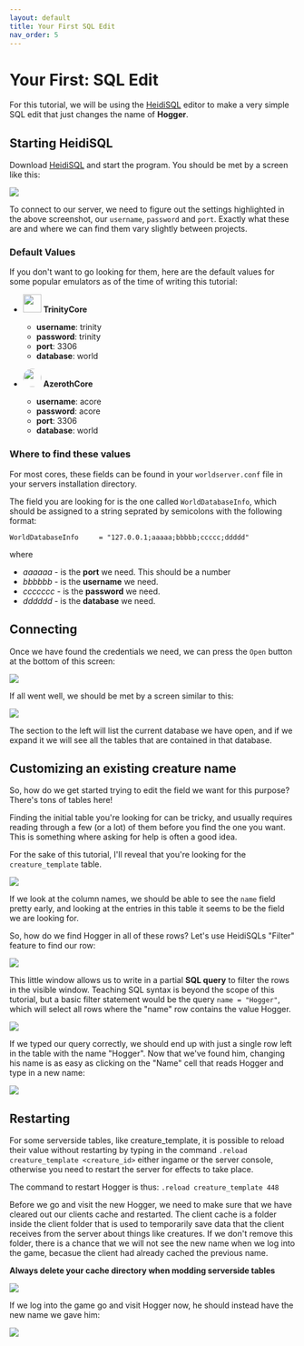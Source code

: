 ```yaml
---
layout: default
title: Your First SQL Edit
nav_order: 5
---
```


# Your First: SQL Edit

For this tutorial, we will be using the [HeidiSQL](https://www.heidisql.com/) editor to make a very simple SQL edit that just changes the name of **Hogger**.

## Starting HeidiSQL

Download [HeidiSQL](https://www.heidisql.com/installers/HeidiSQL_12.4.0.6659_Setup.exe) and start the program. You should be met by a screen like this:

<img class="mi ili80" src="https://i.imgur.com/GHJxW9X.png">

To connect to our server, we need to figure out the settings highlighted in the above screenshot, our `username`, `password` and `port`. Exactly what these are and where we can find them vary slightly between projects.

### Default Values

If you don't want to go looking for them, here are the default values for some popular emulators as of the time of writing this tutorial:

- <img width="32px" src="https://cdn.discordapp.com/icons/376073286427344897/d5538e2eea07f10103b6546eaeba76a7.png?size=240"> **TrinityCore**
    - **username**: trinity
    - **password**: trinity
    - **port**: 3306
    - **database**: world

- <img width="32px" style="border-radius: 50%;" src="https://cdn.discordapp.com/icons/217589275766685707/997a566468859317e9e22e9e782fb587.png?size=240"> **AzerothCore**
    - **username**: acore
    - **password**: acore
    - **port**: 3306
    - **database**: world

### Where to find these values

For most cores, these fields can be found in your `worldserver.conf` file in your servers installation directory.

The field you are looking for is the one called `WorldDatabaseInfo`, which should be assigned to a string seprated by semicolons with the following format:

```
WorldDatabaseInfo     = "127.0.0.1;aaaaa;bbbbb;ccccc;ddddd"
```

where

- *aaaaaa* - is the **port** we need. This should be a number
- *bbbbbb* - is the **username** we need.
- *ccccccc* - is the **password** we need.
- *dddddd* - is the **database** we need.

## Connecting

Once we have found the credentials we need, we can press the `Open` button at the bottom of this screen:

<img class="mi ili80" src="https://i.imgur.com/GKdSmX7.png">

If all went well, we should be met by a screen similar to this:

<img class="mi ili80" src="https://i.imgur.com/yj5vM5A.png">

The section to the left will list the current database we have open, and if we expand it we will see all the tables that are contained in that database.

## Customizing an existing creature name

So, how do we get started trying to edit the field we want for this purpose? There's tons of tables here!

Finding the initial table you're looking for can be tricky, and usually requires reading through a few (or a lot) of them before you find the one you want. This is something where asking for help is often a good idea.

For the sake of this tutorial, I'll reveal that you're looking for the `creature_template` table.

<img class="mi ili80" src="https://i.imgur.com/CIYWacT.png">

If we look at the column names, we should be able to see the `name` field pretty early, and looking at the entries in this table it seems to be the field we are looking for.

So, how do we find Hogger in all of these rows? Let's use HeidiSQLs "Filter" feature to find our row:

<img class="mi ili80" src="https://i.imgur.com/zAoHGea.png">

This little window allows us to write in a partial **SQL query** to filter the rows in the visible window. Teaching SQL syntax is beyond the scope of this tutorial, but a basic filter statement would be the query `name = "Hogger"`, which will select all rows where the "name" row contains the value Hogger.

<img class="mi ili80" src="https://i.imgur.com/XU1gfgl.png">

If we typed our query correctly, we should end up with just a single row left in the table with the name "Hogger". Now that we've found him, changing his name is as easy as clicking on the "Name" cell that reads Hogger and type in a new name:

<img class="mi ili80" src="https://i.imgur.com/n7yQnE2.png">

## Restarting

For some serverside tables, like creature_template, it is possible to reload their value without restarting by typing in the command `.reload creature_template <creature_id>` either ingame or the server console, otherwise you need to restart the server for effects to take place. 

The command to restart Hogger is thus: `.reload creature_template 448`

Before we go and visit the new Hogger, we need to make sure that we have cleared out our clients cache and restarted. The client cache is a folder inside the client folder that is used to temporarily save data that the client receives from the server about things like creatures. If we don't remove this folder, there is a chance that we will not see the new name when we log into the game, becasue the client had already cached the previous name.

**Always delete your cache directory when modding serverside tables**

<img class="mi ili80" src="https://i.imgur.com/yIOScHv.png">

If we log into the game go and visit Hogger now, he should instead have the new name we gave him:

<img class="mi ili80" src="https://i.imgur.com/HaWPTyA.png">